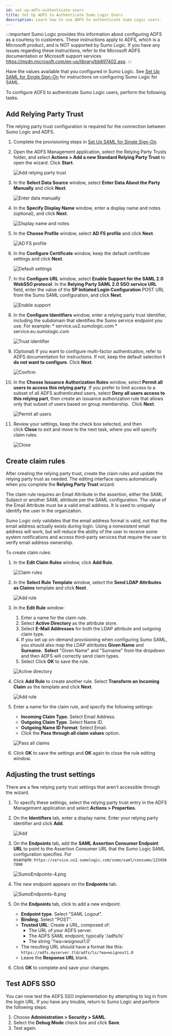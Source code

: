 ```yaml
---
id: set-up-adfs-authenticate-users
title: Set Up ADFS to Authenticate Sumo Logic Users
description: Learn how to use ADFS to authenticate Sumo Logic users.
---
```


:::important
Sumo Logic provides this information about configuring ADFS as a courtesy to customers. These instructions apply to ADFS, which is a Microsoft product, and is NOT supported by Sumo Logic. If you have any issues regarding these instructions, refer to the Microsoft ADFS documentation or Microsoft support services https://msdn.microsoft.com/en-us/library/bb897402.asp.
:::

Have the values available that you configured in Sumo Logic. See [Set Up SAML for Single Sign-On](set-up-saml.md) for instructions on configuring Sumo Logic for SAML.  

To configure ADFS to authenticate Sumo Logic users, perform the following tasks. 

## Add Relying Party Trust

The relying party trust configuration is required for the connection between Sumo Logic and ADFS.

1. Complete the provisioning steps in [Set Up SAML for Single Sign-On](set-up-saml.md).
1. Open the ADFS Management application, select the Relying Party Trusts folder, and select **Actions > Add a new Standard Relying Party Trust** to open the wizard. Click **Start**. 

    ![Add relying party trust](/img/security/adfs01.png)
1. In the **Select Data Source** window, select **Enter Data About the Party Manually** and click **Next**.

    ![Enter data manually](/img/security/adfs02.png)
1. In the **Specify Display Name** window, enter a display name and notes (optional), and click **Next**.

    ![Display name and notes](/img/security/adfs03.png)
1. In the **Choose Profile** window, select **AD FS profile** and click **Next**.

    ![AD FS profile](/img/security/adfs04.png)
1. In the **Configure Certificate** window, keep the default certificate settings and click **Next**.

    ![Default settings](/img/security/adfs05.png)
1. In the **Configure URL** window, select **Enable Support for the SAML 2.0 WebSSO protocol**. In the **Relying Party SAML 2.0 SSO service URL** field, enter the value of the ****SP Initiated Login Configuration**** POST URL from the Sumo SAML configuration, and click **Next**.

    ![Enable support](/img/security/adfs06.png)
1. In the **Configure Identifiers** window, enter a relying party trust identifier, including the subdomain that identifies the Sumo service endpoint you use. For example: * service.us2.sumologic.com * service.eu.sumologic.com    

    ![Trust identifier](/img/security/secu_trust_config_identifiers_vault.jpeg)
1. (Optional) If you want to configure multi-factor authentication, refer to ADFS documentation for instructions. If not, keep the default selection **I do not want to configure**. Click **Next**.

    ![Confirm](/img/security/adfs08.png)
1. In the **Choose Issuance Authorization Rules** window, select **Permit all users to access this relying party**. If you prefer to limit access to a subset of all ADFS authenticated users, select **Deny all users access to this relying part**, then create an issuance authorization rule that allows only that subset of users based on group membership.  Click **Next**. 

    ![Permit all users](/img/security/adfs09.png)
1. Review your settings, keep the check box selected, and then click **Close** to exit and move to the next task, where you will specify claim rules.

    ![Close](/img/security/adfs10.png)

## Create claim rules

After creating the relying party trust, create the claim rules and update the relying party trust as needed. The editing interface opens automatically when you complete the **Relying Party Trust** wizard.

The claim rule requires an Email Attribute in the assertion, either the SAML Subject or another SAML attribute per the SAML configuration. The value of the Email Attribute must be a valid email address. It is used to uniquely identify the user in the organization.

Sumo Logic only validates that the email address format is valid, not that the email address actually exists during login. Using a nonexistent email address will work, but will reduce the ability of the user to receive some system notifications and access third-party services that require the user to verify email address ownership.

To create claim rules:

1. In the **Edit Claim Rules** window, click **Add Rule**.   

    ![Claim rules](/img/security/claim01.png)
1. In the **Select Rule Template** window, select the **Send LDAP Attributes as Claims** template and click **Next**.   

    ![Add rule](/img/security/claim02.png)
1. In the **Edit Rule** window:

    1. Enter a name for the claim rule.
    1. Select **Active Directory** as the attribute store.
    1. Select **E-Mail Addresses** for both the LDAP attribute and outgoing claim type.
    1. If you set up on-demand provisioning when configuring Sumo SAML, you should also map the LDAP attributes **Given Name** and **Surname.  Select** "Given Name" and "Surname" from the dropdown and then ADFS will correctly send claim types.
    1. Select Click **OK** to save the rule.

    ![Active directory](/img/security/ldap4a.png)
1. Click **Add Rule** to create another rule. Select **Transform an Incoming Claim** as the template and click **Next**.

    ![Add rule](/img/security/claim04.png)
1. Enter a name for the claim rule, and specify the following settings:

   * **Incoming Claim Type.** Select Email Address.
   * **Outgoing Claim Type**. Select Name ID.
   * **Outgoing Name ID Format**: Select Email.
   * Click the **Pass through all claim values** option.    

    ![Pass all claims](/img/security/claim05.png)
1. Click **OK** to save the settings and **OK** again to close the rule editing window.

## Adjusting the trust settings

There are a few relying party trust settings that aren’t accessible through the wizard.

1. To specify these settings, select the relying party trust entry in the ADFS Management application and select **Actions > Properties**.

1. On the **Identifiers** tab, enter a display name. Enter your relying party identifier and click **Add**.

    ![Add](/img/security/trust01.png)

1. On the **Endpoints** tab, add the **SAML Assertion Consumer Endpoint URL** to point to the Assertion Consumer URL that the Sumo Logic SAML configuration specifies. For example: `https://service.us2.sumologic.com/sumo/saml/consume/1234567890`

    ![SumoEndpoints-4.png](/img/security/SumoEndpoints-4.png)

1. The new endpoint appears on the **Endpoints** tab.

    ![SumoEndpoints-6.png](/img/security/SumoEndpoints-6.png)

1. On the **Endpoints** tab, click to add a new endpoint.

   * **Endpoint type**. Select "SAML Logout".
   * **Binding.** Select "POST".
   * **Trusted URL**: Create a URL, composed of:
     * The URL of your ADFS server.
     * The ADFS SAML endpoint, typically '/adfs/ls'
     * The string '?wa=wsignout1.0'
   * The resulting URL should have a format like this: `https://adfs.myserver.tld/adfs/ls/?wa=wsignout1.0`
   * Leave the **Response URL** blank.

1. Click **OK** to complete and save your changes.

## Test ADFS SSO 

You can now test the ADFS SSO implementation by attempting to log in
from the login URL. If you have any trouble, return to Sumo Logic and
perform the following steps:

1. Choose **Administration > Security > SAML**.
1. Select the **Debug Mode** check box and click **Save**.
1. Test again.
